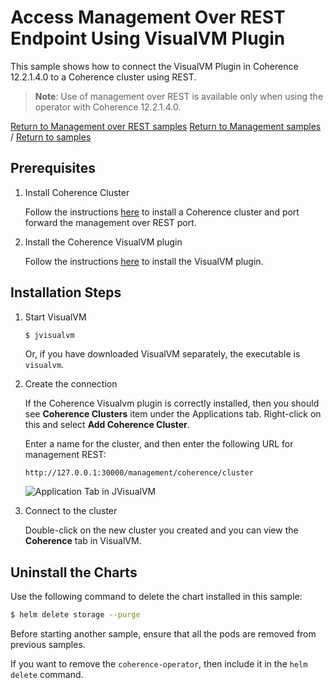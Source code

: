 # Access Management Over REST Endpoint Using VisualVM Plugin

This sample shows how to connect the VisualVM Plugin in Coherence 12.2.1.4.0 to a Coherence cluster using REST. 

> **Note**: Use of management over REST is available only when using the operator with Coherence 12.2.1.4.0.

[Return to Management over REST samples](../)  [Return to Management samples](../../) / [Return to samples](../../../README.md#list-of-samples)

## Prerequisites

1. Install Coherence Cluster

   Follow the instructions [here](../standard/README.md#installation-steps) to install a Coherence cluster and port forward the management
   over REST port.

2. Install the Coherence VisualVM plugin

   Follow the instructions [here](https://docs.oracle.com/middleware/12213/coherence/manage/using-jmx-manage-oracle-coherence.htm)
   to install the VisualVM plugin.

## Installation Steps

1. Start VisualVM

   ```bash
   $ jvisualvm
   ```
   
   Or, if you have downloaded VisualVM separately, the executable is `visualvm`.
   
   
1. Create the connection

   If the Coherence Visualvm plugin is correctly installed, then you should see **Coherence Clusters** item under the
   Applications tab. Right-click on this and select **Add Coherence Cluster**.
   
   Enter a name for the cluster, and then enter the following  URL for management REST:
   
   `http://127.0.0.1:30000/management/coherence/cluster`
   
   
   
   ![Application Tab in JVisualVM](img/jvisualvm-cluster.png)
   
1. Connect to the cluster

   Double-click on the new cluster you created and you can view the **Coherence** tab in VisualVM.
   
## Uninstall the Charts

Use the following command to delete the chart installed in this sample:

```bash
$ helm delete storage --purge
```

Before starting another sample, ensure that all the pods are removed from previous samples.

If you want to remove the `coherence-operator`, then include it in the `helm delete` command.
